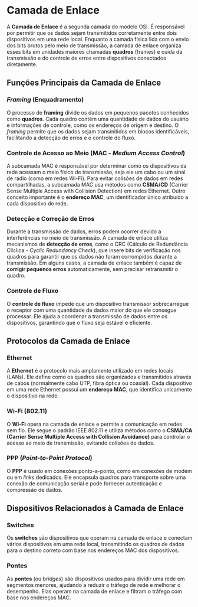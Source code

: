 # Camada de Enlace

A **Camada de Enlace** é a segunda camada do modelo OSI. É responsável por permitir que os dados sejam transmitidos corretamente entre dois dispositivos em uma rede local. Enquanto a camada física lida com o envio dos bits brutos pelo meio de transmissão, a camada de enlace organiza esses bits em unidades maiores chamadas **quadros** (frames) e cuida da transmissão e do controle de erros entre dispositivos conectados diretamente.

## Funções Principais da Camada de Enlace

### *Framing* (Enquadramento)
O processo de **framing** divide os dados em pequenos pacotes conhecidos como **quadros**. Cada quadro contém uma quantidade de dados do usuário e informações de controle, como os endereços de origem e destino. O *framing* permite que os dados sejam transmitidos em blocos identificáveis, facilitando a detecção de erros e o controle do fluxo.

### Controle de Acesso ao Meio (MAC - *Medium Access Control*)
A subcamada MAC é responsável por determinar como os dispositivos da rede acessam o meio físico de transmissão, seja ele um cabo ou um sinal de rádio (como em redes Wi-Fi). Para evitar colisões de dados em redes compartilhadas, a subcamada MAC usa métodos como **CSMA/CD** (Carrier Sense Multiple Access with Collision Detection) em redes Ethernet. Outro conceito importante é o **endereço MAC**, um identificador único atribuído a cada dispositivo de rede.

### Detecção e Correção de Erros
Durante a transmissão de dados, erros podem ocorrer devido a interferências no meio de transmissão. A camada de enlace utiliza mecanismos de **detecção de erros**, como o CRC (Cálculo de Redundância Clíclica - *Cyclic Redundancy Check*), que insere bits de verificação nos quadros para garantir que os dados não foram corrompidos durante a transmissão. Em alguns casos, a camada de enlace também é capaz de **corrigir pequenos erros** automaticamente, sem precisar retransmitir o quadro.

### Controle de Fluxo
O **controle de fluxo** impede que um dispositivo transmissor sobrecarregue o receptor com uma quantidade de dados maior do que ele consegue processar. Ele ajuda a coordenar a transmissão de dados entre os dispositivos, garantindo que o fluxo seja estável e eficiente.

## Protocolos da Camada de Enlace

### Ethernet
A **Ethernet** é o protocolo mais amplamente utilizado em redes locais (LANs). Ele define como os quadros são organizados e transmitidos através de cabos (normalmente cabo UTP, fibra óptica ou coaxial). Cada dispositivo em uma rede Ethernet possui um **endereço MAC**, que identifica unicamente o dispositivo na rede.

### Wi-Fi (802.11)
O **Wi-Fi** opera na camada de enlace e permite a comunicação em redes sem fio. Ele segue o padrão IEEE 802.11 e utiliza métodos como o **CSMA/CA (Carrier Sense Multiple Access with Collision Avoidance)** para controlar o acesso ao meio de transmissão, evitando colisões de dados.

### PPP (*Point-to-Point Protocol*)
O **PPP** é usado em conexões ponto-a-ponto, como em conexões de modem ou em *links* dedicados. Ele encapsula quadros para transporte sobre uma conexão de comunicação serial e pode fornecer autenticação e compressão de dados.

## Dispositivos Relacionados à Camada de Enlace

### Switches
Os **switches** são dispositivos que operam na camada de enlace e conectam vários dispositivos em uma rede local, transmitindo os quadros de dados para o destino correto com base nos endereços MAC dos dispositivos.

### Pontes
As **pontes** (ou *bridges*) são dispositivos usados para dividir uma rede em segmentos menores, ajudando a reduzir o tráfego de rede e melhorar o desempenho. Elas operam na camada de enlace e filtram o tráfego com base nos endereços MAC.

